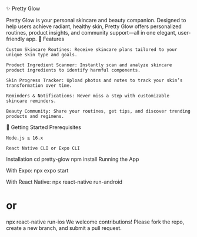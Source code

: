 ✨ Pretty Glow

Pretty Glow is your personal skincare and beauty companion. Designed to help users achieve radiant, healthy skin, Pretty Glow offers personalized routines, product insights, and community support—all in one elegant, user-friendly app.
🌟 Features

    Custom Skincare Routines: Receive skincare plans tailored to your unique skin type and goals.

    Product Ingredient Scanner: Instantly scan and analyze skincare product ingredients to identify harmful components.

    Skin Progress Tracker: Upload photos and notes to track your skin’s transformation over time.

    Reminders & Notifications: Never miss a step with customizable skincare reminders.

    Beauty Community: Share your routines, get tips, and discover trending products and regimens.

📲 Getting Started
Prerequisites

    Node.js ≥ 16.x

    React Native CLI or Expo CLI
Installation
cd pretty-glow
npm install
Running the App

With Expo:
npx expo start

With React Native:
npx react-native run-android
# or
npx react-native run-ios
We welcome contributions! Please fork the repo, create a new branch, and submit a pull request.

